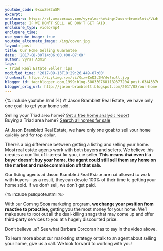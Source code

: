 ```yaml
---
youtube_code: 0xxwZeE2uSM
excerpt:
enclosure: https://s3.amazonaws.com/vyralmarketing/Jason+Bramblett/Videos/2017/Our+Home+Selling+Guarantee+-+Jason+Bramblett+Real+Estate.mp4
pullquote: IF WE DON’T SELL, WE DON’T GET PAID.
enclosure_type: video/mp4
enclosure_time:
use_youtube_image: true
youtube_alternate_image: /img/cover.jpg
layout: post
title: Our Home Selling Guarantee
date: '2017-08-30T14:06:00.000-07:00'
author: Vyral Admin
tags:
- Triad Real Estate Seller Tips
modified_time: '2017-09-13T10:29:26.449-07:00'
thumbnail: https://i.ytimg.com/vi/0xxwZeE2uSM/default.jpg
blogger_id: tag:blogger.com,1999:blog-5003507681189377204.post-6384337659874215637
blogger_orig_url: http://jason-bramblett.blogspot.com/2017/08/our-home-selling-guarantee.html
---
```

{% include youtube.html %}
At Jason Bramblett Real Estate, we have only one goal: to get your home sold.

<div class="post-cta">
Selling your Triad area home? <a href="http://guaranteesaleinfo.com/" target="_blank">Get a free home analysis report</a><br>
Buying a Triad area home? <a href="http://www.findhomesingreensboro.com/" target="_blank">Search all homes for sale</a>
</div>

At Jason Bramblett Real Estate, we have only one goal: to sell your home quickly and for top dollar.

There’s a big difference between getting a listing and selling your home. Most real estate agents work with both buyers and sellers. We believe this creates a conflict of interest for you, the seller. **This means that even if a buyer doesn’t buy your home, the agent could still sell them any home on the market and make commission off that sale.**

Our listing agents at Jason Bramblett Real Estate are not allowed to work with buyers—as a result, they can devote 100% of their time to getting your home sold. If we don’t sell, we don’t get paid.

{% include pullquote.html %}

With our Coming Soon marketing program, **we change your position from reactive to proactive,** getting you the most money for your home. We’ll make sure to root out all the deal-killing snags that may come up and offer third-party services to you at a hugely discounted price.

Don’t believe us? See what Barbara Corcoran has to say in the video above.

To learn more about our marketing strategy or talk to an agent about selling your home, give us a call. We look forward to working with you!
